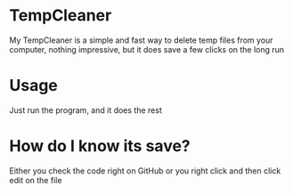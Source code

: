 # TempCleaner
My TempCleaner is a simple and fast way to delete temp files from your computer, nothing impressive, but it does save a few clicks on the long run

# Usage
Just run the program, and it does the rest

# How do I know its save?

Either you check the code right on GitHub or you right click and then click edit on the file
